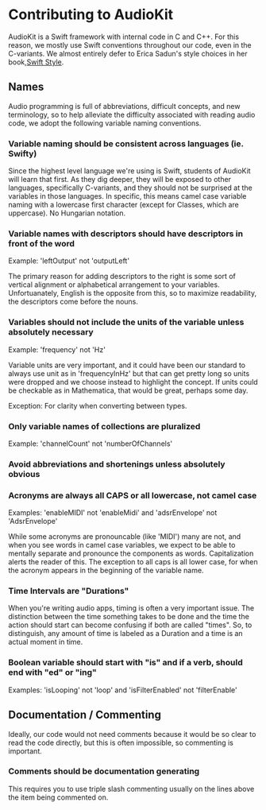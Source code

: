 # Contributing to AudioKit

AudioKit is a Swift framework with internal code in C and C++.  For this reason,
we mostly use Swift conventions throughout our code, even in the C-variants. We almost entirely defer to
Erica Sadun's style choices in her book,[Swift Style](https://pragprog.com/book/esswift/swift-style).

## Names

Audio programming is full of abbreviations, difficult concepts, and new terminology, so to help alleviate the difficulty associated with reading audio code, we adopt the following variable naming conventions.

### Variable naming should be consistent across languages (ie. Swifty)

Since the highest level language we're using is Swift, students of AudioKit will learn that first.
As they dig deeper, they will be exposed to other languages, specifically C-variants, and they should
not be surprised at the variables in those languages.  In specific, this means camel case variable naming
with a lowercase first character (except for Classes, which are uppercase).  No Hungarian notation.

### Variable names with descriptors should have descriptors in front of the word

Example: 'leftOutput' not 'outputLeft'

The primary reason for adding descriptors to the right is some sort of vertical alignment or alphabetical arrangement to your variables. Unfortuanately, English is the opposite from this, so to maximize readability, the descriptors come before the nouns.

### Variables should not include the units of the variable unless absolutely necessary

Example: 'frequency' not 'Hz'

Variable units are very important, and it could have been our standard to always use unit as in 'frequencyInHz' but that can get pretty long so units were dropped and we choose instead to highlight the concept.  If units could be checkable as in Mathematica, that would be great, perhaps some day.

Exception: For clarity when converting between types.

### Only variable names of collections are pluralized

Example: 'channelCount' not 'numberOfChannels'

### Avoid abbreviations and shortenings unless absolutely obvious

### Acronyms are always all CAPS or all lowercase, not camel case

Examples: 'enableMIDI' not 'enableMidi' and 'adsrEnvelope' not 'AdsrEnvelope'

While some acronyms are pronouncable (like 'MIDI') many are not, and when you see words in camel case variables, we expect to be able to mentally separate and pronounce the components as words.  Capitalization alerts the reader of this.  The exception to all caps is all lower case, for when the acronym appears in the beginning of the variable name.

### Time Intervals are "Durations"

When you're writing audio apps, timing is often a very important issue.  The distinction between the time something takes to be done and the time the action should start can become confusing if both are called "times".  So, to distinguish, any amount of time is labeled as a Duration and a time is an actual moment in time.

### Boolean variable should start with "is" and if a verb, should end with "ed" or "ing"

Examples: 'isLooping' not 'loop' and 'isFilterEnabled' not 'filterEnable'

## Documentation / Commenting

Ideally, our code would not need comments because it would be so clear to read the code directly, but this is often impossible, so commenting is important.

### Comments should be documentation generating

This requires you to use triple slash commenting usually on the lines above the item being commented on.
